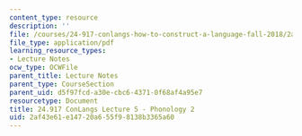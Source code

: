 ```yaml
---
content_type: resource
description: ''
file: /courses/24-917-conlangs-how-to-construct-a-language-fall-2018/2af43e61e14720a655f98138b3365a60_MIT24_917f18_lec5_phonol_2.pdf
file_type: application/pdf
learning_resource_types:
- Lecture Notes
ocw_type: OCWFile
parent_title: Lecture Notes
parent_type: CourseSection
parent_uid: d5f97fcd-a30e-cbc6-4371-0f68af4a95e7
resourcetype: Document
title: 24.917 ConLangs Lecture 5 - Phonology 2
uid: 2af43e61-e147-20a6-55f9-8138b3365a60
---
```

